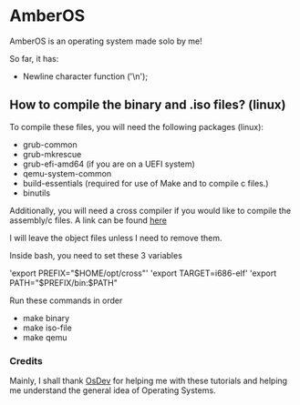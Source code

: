 # AmberOS

AmberOS is an operating system made solo by me!

So far, it has:

- Newline character function ('\n');

## How to compile the binary and .iso files? (linux)

To compile these files, you will need the following packages (linux):

- grub-common
- grub-mkrescue
- grub-efi-amd64 (if you are on a UEFI system)
- qemu-system-common
- build-essentials (required for use of Make and to compile c files.)
- binutils

Additionally, you will need a cross compiler if you would like to
compile the assembly/c files. A link can be found [here](https://wiki.osdev.org/GCC_Cross-Compiler)

I will leave the object files unless I need to remove them.

Inside bash, you need to set these 3 variables

'export PREFIX="$HOME/opt/cross"'
'export TARGET=i686-elf'
'export PATH="$PREFIX/bin:$PATH"

Run these commands in order

- make binary
- make iso-file
- make qemu

### Credits

Mainly, I shall thank [OsDev](https://wiki.osdev.org) for helping me with these tutorials and helping me understand the general idea of Operating Systems.